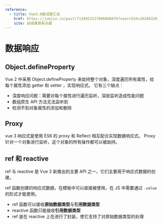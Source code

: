 ```yaml
---
reference:
  - title: Vue3.0面试题汇总
    href: https://juejin.cn/post/7139921537896808479?searchId=20240320192827CDBEC46A2D74DE12F469
    site: 丝绒拿铁有点甜
---
```


# 数据响应

## Object.defineProperty

Vue 2 中采用 Object.defineProperty 来劫持整个对象，深度遍历所有属性，给每个属性添加 getter 和 setter ，实现响应式。
它有三个缺点：
- 深度响应问题：需要对每个属性进行遍历监听，深层监听造成性能问题
- 数组原生 API 方法无法监听到
- 检测不到对象属性的添加和删除

## Proxy

vue 3 响应式是使用 ES6 的 proxy 和 Reflect 相互配合实现数据响应式。
Proxy 针对一个对象进行监听，这个对象的所有操作都可以被劫持。

## ref 和 reactive

ref 与 reactive 是 Vue 3 新推出的主要 API 之一，它们主要用于响应式数据的创建。

ref 函数创建的响应式数据，在模板中可以直接被使用，在 JS 中需要通过 `.value` 的形式才能使用。
- ref 函数可以接收**原始数据类型**与**引用数据类型**
- reactive 函数只能接收**引用数据类型**
- ref 是在 reactive 上在进行了封装，使它支持了对原始数据类型的处理